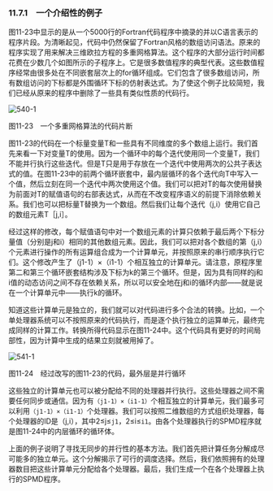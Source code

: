    

### 11.7.1　一个介绍性的例子

图11-23中显示的是从一个5000行的Fortran代码程序中摘录的并以C语言表示的程序片段。为清晰起见，代码中仍然保留了Fortran风格的数组访问语法。原来的程序实现了用来解决三维欧拉方程的多重网格算法。这个程序的大部分运行时间都花费在少数几个如图所示的子程序上。它是很多数值程序的典型代表。这些数值程序经常由很多处在不同嵌套层次上的for循环组成。它们包含了很多数组访问，所有数组访问的下标都是外围循环下标的仿射表达式。为了使这个例子比较简短，我们已经从原来的程序中删除了一些具有类似性质的代码行。

![540-1](../Images/image04937.jpeg)

图11-23　一个多重网格算法的代码片断

图11-23的代码在一个标量变量T和一些具有不同维度的多个数组上运行。我们首先来看一下对变量T的使用。因为一个循环中的每个迭代使用同一个变量T，我们不能并行执行这些迭代。但是T只是用于存放在一个迭代中使用两次的公共子表达式的值。在图11-23中的前两个循环嵌套中，最内层循环的各个迭代向T中写入一个值，然后立刻在同一个迭代中两次使用这个值。我们可以把对T的每次使用替换为前面对T的赋值语句的右部表达式，从而在不改变程序语义的前提下消除依赖关系。我们也可以把标量T替换为一个数组。然后我们让每个迭代（j,i）使用它自己的数组元素T［j,i］。

经过这样的修改，每个赋值语句中对一个数组元素的计算只依赖于最后两个下标分量值（分别是j和i）相同的其他数组元素。因此，我们可以把对各个数组的第（j,i）个元素进行操作的所有运算组合成为一个计算单元，并按照原来的串行顺序执行它们。这个修改产生了（j1-1）×（i1-1）个相互独立的计算单元。请注意，原程序里第二和第三个循环嵌套结构涉及下标为k的第三个循环。但是，因为具有同样的j和i值的动态访问之间不存在依赖关系，所以可以安全地在j和i的循环内部——就是说在一个计算单元中——执行k的循环。

知道这些计算单元是独立的，我们就可以对代码进行多个合法的转换。比如，一个单处理器系统可以不按照原来的代码执行，而是逐个执行独立的运算单元，最终完成同样的计算工作。转换所得代码显示在图11-24中。这个代码具有更好的时间局部性，因为计算中生成的结果立刻就被用掉了。

![541-1](../Images/image04938.jpeg)

图11-24　经过改写的图11-23的代码，最外层是并行循环

这些独立的计算单元也可以被分配给不同的处理器并行执行。这些处理器之间不需要任何同步或通信。因为有`（j1-1）×（i1-1）`个相互独立的计算单元，我们最多可以利用`（j1-1）×（i1-1）`个处理器。我们可以按照二维数组的方式组织处理器，每个处理器的ID是（j,i），其中2≤j≤`j1`，2≤i≤`i1`。由各个处理器执行的SPMD程序就是图11-24中的内层循环的循环体。

上面的例子说明了寻找无同步的并行性的基本方法。我们首先把计算任务分解成尽可能多的独立单元。这个分解揭示了可行的调度选择。然后，我们依照拥有的处理器数目把这些计算单元分配给各个处理器。最后，我们生成一个在各个处理器上执行的SPMD程序。